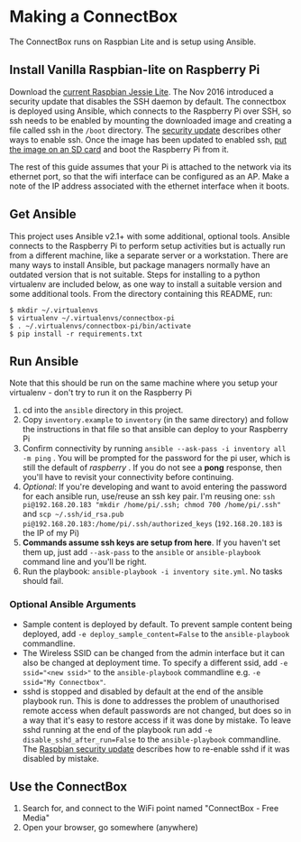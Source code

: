 # Making a ConnectBox

The ConnectBox runs on Raspbian Lite and is setup using Ansible.

## Install Vanilla Raspbian-lite on Raspberry Pi

Download the [current Raspbian Jessie Lite](https://www.raspberrypi.org/downloads/raspbian/). The Nov 2016 introduced a security update that disables the SSH daemon by default. The connectbox is deployed using Ansible, which connects to the Raspberry Pi over SSH, so ssh needs to be enabled by mounting the downloaded image and creating a file called ssh in the `/boot` directory. The [security update](https://www.raspberrypi.org/blog/a-security-update-for-raspbian-pixel/) describes other ways to enable ssh. Once the image has been updated to enabled ssh, [put the image on an SD card](https://www.raspberrypi.org/documentation/installation/installing-images/) and boot the Raspberry Pi from it.

The rest of this guide assumes that your Pi is attached to the network via its ethernet port, so that the wifi interface can be configured as an AP. Make a note of the IP address associated with the ethernet interface when it boots.

## Get Ansible

This project uses Ansible v2.1+ with some additional, optional tools. Ansible connects to the Raspberry Pi to perform setup activities but is actually run from a different machine, like a separate server or a workstation. There are many ways to install Ansible, but package managers normally have an outdated version that is not suitable. Steps for installing to a python virtualenv are included below, as one way to install a suitable version and some additional tools. From the directory containing this README, run:

```
$ mkdir ~/.virtualenvs
$ virtualenv ~/.virtualenvs/connectbox-pi
$ . ~/.virtualenvs/connectbox-pi/bin/activate
$ pip install -r requirements.txt
```

## Run Ansible

Note that this should be run on the same machine where you setup your virtualenv - don't try to run it on the Raspberry Pi

1. cd into the `ansible` directory in this project.
1. Copy `inventory.example` to `inventory` (in the same directory) and follow the instructions in that file so that ansible can deploy to your Raspberry Pi
1. Confirm connectivity by running `ansible --ask-pass -i inventory all -m ping` . You will be prompted for the password for the pi user, which is still the default of _raspberry_ . If you do not see a **pong** response, then you'll have to revisit your connectivity before continuing.
1. _Optional_: If you're developing and want to avoid entering the password for each ansible run, use/reuse an ssh key pair. I'm reusing one: `ssh pi@192.168.20.183 "mkdir /home/pi/.ssh; chmod 700 /home/pi/.ssh"` and `scp ~/.ssh/id_rsa.pub pi@192.168.20.183:/home/pi/.ssh/authorized_keys` (`192.168.20.183` is the IP of my Pi)
1. **Commands assume ssh keys are setup from here**. If you haven't set them up, just add `--ask-pass` to the `ansible` or `ansible-playbook` command line and you'll be right.
1. Run the playbook: `ansible-playbook -i inventory site.yml`. No tasks should fail.

### Optional Ansible Arguments

- Sample content is deployed by default. To prevent sample content being deployed, add `-e deploy_sample_content=False` to the `ansible-playbook` commandline.
- The Wireless SSID can be changed from the admin interface but it can also be changed at deployment time. To specify a different ssid, add `-e ssid="<new ssid>"` to the `ansible-playbook` commandline e.g. `-e ssid="My Connectbox"`.
- sshd is stopped and disabled by default at the end of the ansible playbook run. This is done to addresses the problem of unauthorised remote access when default passwords are not changed, but does so in a way that it's easy to restore access if it was done by mistake. To leave sshd running at the end of the playbook run add `-e disable_sshd_after_run=False` to the `ansible-playbook` commandline. The [Raspbian security update](https://www.raspberrypi.org/blog/a-security-update-for-raspbian-pixel/) describes how to re-enable sshd if it was disabled by mistake.

## Use the ConnectBox

1. Search for, and connect to the WiFi point named "ConnectBox - Free Media"
1. Open your browser, go somewhere (anywhere)
